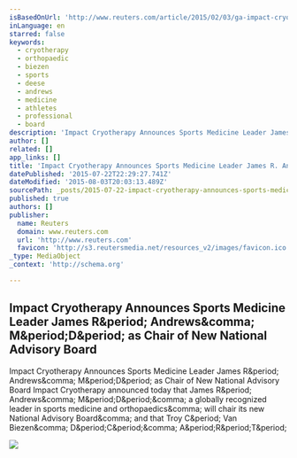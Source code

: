 ```yaml
---
isBasedOnUrl: 'http://www.reuters.com/article/2015/02/03/ga-impact-cryotherapy-idUSnBw035154a+100+BSW20150203'
inLanguage: en
starred: false
keywords:
  - cryotherapy
  - orthopaedic
  - biezen
  - sports
  - deese
  - andrews
  - medicine
  - athletes
  - professional
  - board
description: 'Impact Cryotherapy Announces Sports Medicine Leader James R. Andrews, M.D. as Chair of New National Advisory Board Impact Cryotherapy announced today that James R. Andrews, M.D., a globally recognized leader in sports medicine and orthopaedics, will chair its new National Advisory Board, and that Troy C. Van Biezen, D.C., A.R.T.'
author: []
related: []
app_links: []
title: 'Impact Cryotherapy Announces Sports Medicine Leader James R. Andrews, M.D. as Chair of New National Advisory Board'
datePublished: '2015-07-22T22:29:27.741Z'
dateModified: '2015-08-03T20:03:13.489Z'
sourcePath: _posts/2015-07-22-impact-cryotherapy-announces-sports-medicine-leader-james-r.md
published: true
authors: []
publisher:
  name: Reuters
  domain: www.reuters.com
  url: 'http://www.reuters.com'
  favicon: 'http://s3.reutersmedia.net/resources_v2/images/favicon.ico'
_type: MediaObject
_context: 'http://schema.org'

---
```

<article style=""><h1>Impact Cryotherapy Announces Sports Medicine Leader James R&amp;period; Andrews&amp;comma; M&amp;period;D&amp;period; as Chair of New National Advisory Board</h1><p>Impact Cryotherapy Announces Sports Medicine Leader James R&amp;period; Andrews&amp;comma; M&amp;period;D&amp;period; as Chair of New National Advisory Board Impact Cryotherapy announced today that James R&amp;period; Andrews&amp;comma; M&amp;period;D&amp;period;&amp;comma; a globally recognized leader in sports medicine and orthopaedics&amp;comma; will chair its new National Advisory Board&amp;comma; and that Troy C&amp;period; Van Biezen&amp;comma; D&amp;period;C&amp;period;&amp;comma; A&amp;period;R&amp;period;T&amp;period;</p></article>

![](https://the-grid-user-content.s3-us-west-2.amazonaws.com/72187acb-c27f-4e39-aad5-796df4d3f4bb.png)
